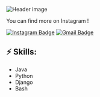 ![Header image](https://images3.alphacoders.com/137/thumb-1920-1370164.png)

You can find more on Instagram !

[![Instagram Badge](https://img.shields.io/badge/-Instagram-e4405f?style=flat-square&logo=Instagram&logoColor=white&link=https://www.instagram.com/roshanjayraj/)](https://www.instagram.com/Shonazar_9595/)
[![Gmail Badge](https://img.shields.io/badge/-Gmail-d14836?style=flat-square&logo=Gmail&logoColor=white&link=mail@shonazardata@gmail.com)](mailto:mail@shonazardata@gmail.com)

## ⚡ Skills:
- Java
- Python
- Django
- Bash
